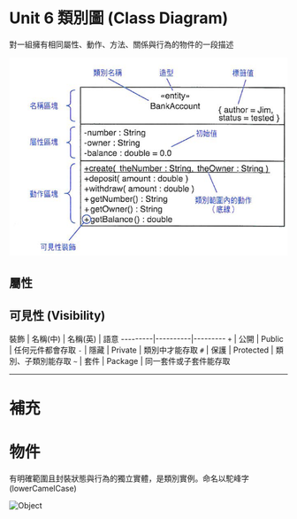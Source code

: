 # Unit 6 類別圖 (Class Diagram)

對一組擁有相同屬性、動作、方法、關係與行為的物件的一段描述

![Object](/images/Class_TopGround.PNG "Object") 

## 屬性



## 可見性 (Visibility)

裝飾 | 名稱(中) | 名稱(英) | 語意
---------|----------|---------
 `+` | 公開 | Public | 任何元件都會存取
 `-` | 隱藏 | Private | 類別中才能存取
 `#` | 保護 | Protected | 類別、子類別能存取
 `~` | 套件 | Package | 同一套件或子套件能存取


--------

# 補充

# 物件

有明確範圍且封裝狀態與行為的獨立實體，是類別實例。命名以駝峰字(lowerCamelCase)

![Object](/images/Object_TopGround.PNG.PNG "Object") 

